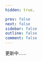 ```yaml
---
hidden: true,

prev: false
next: false
sidebar: false
outline: false
comment: false
---
```


更新中......
